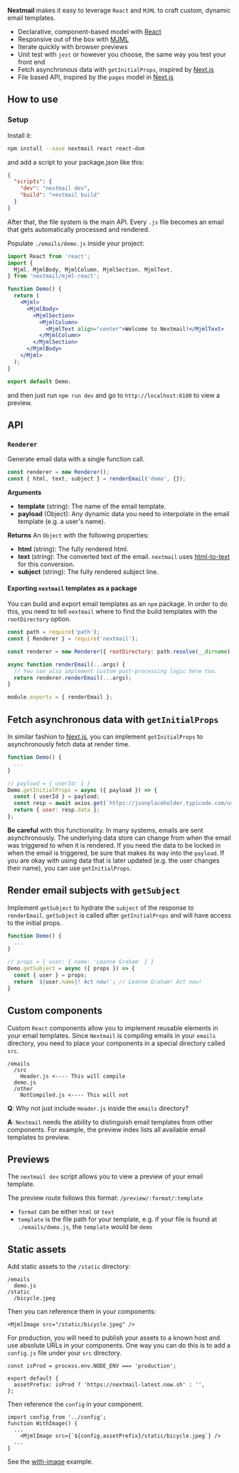 **Nextmail** makes it easy to leverage `React` and `MJML` to craft custom, dynamic email templates.

- Declarative, component-based model with [React](https://reactjs.org/)
- Responsive out of the box with [MJML](https://mjml.io/)
- Iterate quickly with browser previews
- Unit test with `jest` or however you choose, the same way you test your front end
- Fetch asynchronous data with `getInitialProps`, inspired by [Next.js](https://nextjs.org/)
- File based API, inspired by the `pages` model in [Next.js](https://nextjs.org/)

## How to use

### Setup

Install it:

```bash
npm install --save nextmail react react-dom
```

and add a script to your package.json like this:

```json
{
  "scripts": {
    "dev": "nextmail dev",
    "build": "nextmail build"
  }
}
```

After that, the file system is the main API. Every `.js` file becomes an email that gets automatically processed and rendered.

Populate `./emails/demo.js` inside your project:

```jsx
import React from 'react';
import {
  Mjml, MjmlBody, MjmlColumn, MjmlSection, MjmlText,
} from 'nextmail/mjml-react';

function Demo() {
  return (
    <Mjml>
      <MjmlBody>
        <MjmlSection>
          <MjmlColumn>
            <MjmlText align="center">Welcome to Nextmail!</MjmlText>
          </MjmlColumn>
        </MjmlSection>
      </MjmlBody>
    </Mjml>
  );
}

export default Demo;
```

and then just run `npm run dev` and go to `http://localhost:6100` to view a preview.

## API

### `Renderer`

Generate email data with a single function call.
```javascript
const renderer = new Renderer();
const { html, text, subject } = renderEmail('demo', {});
```

**Arguments**
- **template** (string): The name of the email template.
- **payload** (Object): Any dynamic data you need to interpolate in the email template (e.g. a user's name).

**Returns**
An `Object` with the following properties:
- **html** (string): The fully rendered html.
- **text** (string): The converted text of the email. `nextmail` uses [html-to-text](https://www.npmjs.com/package/html-to-text) for this conversion.
- **subject** (string): The fully rendered subject line.

#### Exporting `nextmail` templates as a package

You can build and export email templates as an `npm` package. In order to do this, you need to tell `nextmail` where to find the build templates with the `rootDirectory` option.
```javascript
const path = require('path');
const { Renderer } = require('nextmail');

const renderer = new Renderer({ rootDirectory: path.resolve(__dirname) });

async function renderEmail(...args) {
  // You can also implement custom post-processing logic here too.
  return renderer.renderEmail(...args);
}

module.exports = { renderEmail };
```

## Fetch asynchronous data with `getInitialProps`

In similar fashion to [Next.js](https://nextjs.org), you can implement `getInitialProps` to asynchronously fetch data at render time.

```jsx
function Demo() {
  ...
}

// payload = { userId: 1 }
Demo.getInitialProps = async ({ payload }) => {
  const { userId } = payload;
  const resp = await axios.get(`https://jsonplaceholder.typicode.com/users/${userId}`);
  return { user: resp.data };
};
```

**Be careful** with this functionality. In many systems, emails are sent asynchronously. The underlying data store can change from when the email was triggered to when it is rendered. If you need the data to be locked in when the email is triggered, be sure that makes its way into the `payload`. If you are okay with using data that is later updated (e.g. the user changes their name), you can use `getInitialProps`.

## Render email subjects with `getSubject`

Implement `getSubject` to hydrate the `subject` of the response to `renderEmail`. `getSubject` is called after `getInitialProps` and will have access to the initial props.

```jsx
function Demo() {
  ...
}

// props = { user: { name: 'Leanne Graham' } }
Demo.getSubject = async ({ props }) => {
  const { user } = props;
  return `${user.name}! Act now!`; // Leanne Graham! Act now!
}
```

## Custom components

Custom `React` components allow you to implement reusable elements in your email templates. Since `Nextmail` is compiling emails in your `emails` directory, you need to place your components in a special directory called `src`.
```
/emails
  /src
    Header.js <---- This will compile
  demo.js
  /other
    NotCompiled.js <---- This will not
```

**Q**: Why not just include `Header.js` inside the `emails` directory?

**A**: `Nextmail` needs the ability to distinguish email templates from other components. For example, the preview index lists all available email templates to preview.

## Previews

The `nextmail dev` script allows you to view a preview of your email template.

The preview route follows this format: `/preview/:format/:template`
- `format` can be either `html` or `text`
- `template` is the file path for your template, e.g. if your file is found at `./emails/demo.js`, the `template` would be `demo`

## Static assets
Add static assets to the `/static` directory:
```
/emails
  demo.js
/static
  /bicycle.jpeg
```

Then you can reference them in your components:
```
<MjmlImage src="/static/bicycle.jpeg" />
```

For production, you will need to publish your assets to a known host and use absolute URLs in your components. One way you can do this is to add a `config.js` file under your `src` directory.
```
const isProd = process.env.NODE_ENV === 'production';

export default {
  assetPrefix: isProd ? 'https://nextmail-latest.now.sh' : '',
};

```

Then reference the `config` in your component.
```
import config from '../config';
function WithImage() {
  ...
    <MjmlImage src={`${config.assetPrefix}/static/bicycle.jpeg`} />
  ...
}
```

See the [with-image](/examples/latest/emails.with-image) example.
